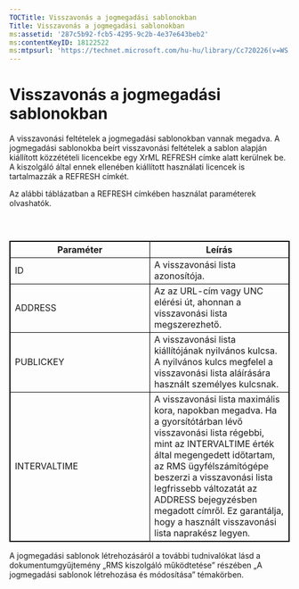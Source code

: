 ```yaml
---
TOCTitle: Visszavonás a jogmegadási sablonokban
Title: Visszavonás a jogmegadási sablonokban
ms:assetid: '287c5b92-fcb5-4295-9c2b-4e37e643beb2'
ms:contentKeyID: 18122522
ms:mtpsurl: 'https://technet.microsoft.com/hu-hu/library/Cc720226(v=WS.10)'
---
```


Visszavonás a jogmegadási sablonokban
=====================================

A visszavonási feltételek a jogmegadási sablonokban vannak megadva. A jogmegadási sablonokba beírt visszavonási feltételek a sablon alapján kiállított közzétételi licencekbe egy XrML REFRESH címke alatt kerülnek be. A kiszolgáló által ennek ellenében kiállított használati licencek is tartalmazzák a REFRESH címkét.

Az alábbi táblázatban a REFRESH címkében használat paraméterek olvashatók.

###  

 
<table style="border:1px solid black;">
<colgroup>
<col width="50%" />
<col width="50%" />
</colgroup>
<thead>
<tr class="header">
<th style="border:1px solid black;" >Paraméter</th>
<th style="border:1px solid black;" >Leírás</th>
</tr>
</thead>
<tbody>
<tr class="odd">
<td style="border:1px solid black;">ID</td>
<td style="border:1px solid black;">A visszavonási lista azonosítója.</td>
</tr>
<tr class="even">
<td style="border:1px solid black;">ADDRESS</td>
<td style="border:1px solid black;">Az az URL-cím vagy UNC elérési út, ahonnan a visszavonási lista megszerezhető.</td>
</tr>
<tr class="odd">
<td style="border:1px solid black;">PUBLICKEY</td>
<td style="border:1px solid black;">A visszavonási lista kiállítójának nyilvános kulcsa. A nyilvános kulcs megfelel a visszavonási lista aláírására használt személyes kulcsnak.</td>
</tr>
<tr class="even">
<td style="border:1px solid black;">INTERVALTIME</td>
<td style="border:1px solid black;">A visszavonási lista maximális kora, napokban megadva. Ha a gyorsítótárban lévő visszavonási lista régebbi, mint az INTERVALTIME érték által megengedett időtartam, az RMS ügyfélszámítógépe beszerzi a visszavonási lista legfrissebb változatát az ADDRESS bejegyzésben megadott címről. Ez garantálja, hogy a használt visszavonási lista naprakész legyen.</td>
</tr>
</tbody>
</table>
  
A jogmegadási sablonok létrehozásáról a további tudnivalókat lásd a dokumentumgyűjtemény „RMS kiszolgáló működtetése” részében „A jogmegadási sablonok létrehozása és módosítása” témakörben.
